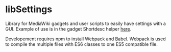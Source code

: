 # libSettings
Library for MediaWiki gadgets and user scripts to easily have settings with a GUI. Example of use is in the gadget Shortdesc helper [here](https://en.wikipedia.org/wiki/Wikipedia:Shortdesc_helper#Options).

Developement requires npm to install Webpack and Babel. Webpack is used to compile the multiple files with ES6 classes to one ES5 compatible file.